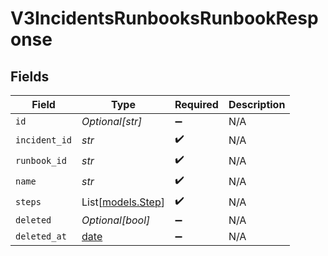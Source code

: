 # V3IncidentsRunbooksRunbookResponse


## Fields

| Field                                                                | Type                                                                 | Required                                                             | Description                                                          |
| -------------------------------------------------------------------- | -------------------------------------------------------------------- | -------------------------------------------------------------------- | -------------------------------------------------------------------- |
| `id`                                                                 | *Optional[str]*                                                      | :heavy_minus_sign:                                                   | N/A                                                                  |
| `incident_id`                                                        | *str*                                                                | :heavy_check_mark:                                                   | N/A                                                                  |
| `runbook_id`                                                         | *str*                                                                | :heavy_check_mark:                                                   | N/A                                                                  |
| `name`                                                               | *str*                                                                | :heavy_check_mark:                                                   | N/A                                                                  |
| `steps`                                                              | List[[models.Step](../models/step.md)]                               | :heavy_check_mark:                                                   | N/A                                                                  |
| `deleted`                                                            | *Optional[bool]*                                                     | :heavy_minus_sign:                                                   | N/A                                                                  |
| `deleted_at`                                                         | [date](https://docs.python.org/3/library/datetime.html#date-objects) | :heavy_minus_sign:                                                   | N/A                                                                  |